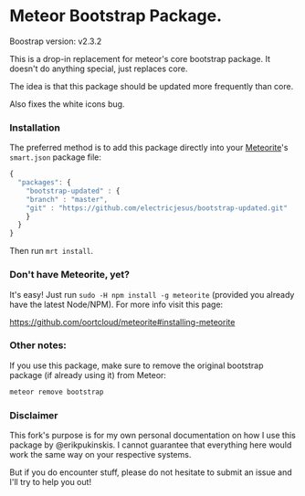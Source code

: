 # Meteor Bootstrap Package. 

Boostrap version: v2.3.2

This is a drop-in replacement for meteor's core bootstrap package. It doesn't do anything special, just replaces core.

The idea is that this package should be updated more frequently than core.

Also fixes the white icons bug.

### Installation

The preferred method is to add this package directly into your [Meteorite](https://github.com/oortcloud/meteorite)'s `smart.json` package file:

```javascript
{
  "packages": {
    "bootstrap-updated" : { 
	"branch" : "master",
	"git" : "https://github.com/electricjesus/bootstrap-updated.git"
    }
  }
}
```

Then run `mrt install`.

### Don't have Meteorite, yet?

It's easy! Just run `sudo -H npm install -g meteorite` (provided you already have the latest Node/NPM). For more info visit this page:

https://github.com/oortcloud/meteorite#installing-meteorite


### Other notes:

If you use this package, make sure to remove the original bootstrap package (if already using it) from Meteor:

```bash
meteor remove bootstrap
```

### Disclaimer

This fork's purpose is for my own personal documentation on how I use this package by @erikpukinskis. I cannot guarantee that everything here would work the same way on your respective systems. 

But if you do encounter stuff, please do not hesitate to submit an issue and I'll try to help you out!


